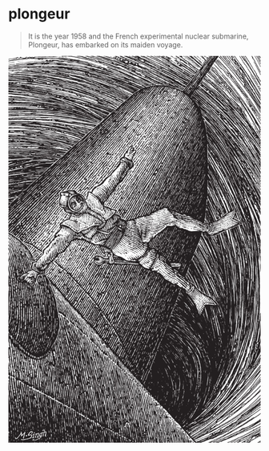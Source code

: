 # plongeur

>  It is the year 1958 and the French experimental nuclear submarine, Plongeur,
>  has embarked on its maiden voyage.

![plongeur](resources/img/plongeur.jpg)
